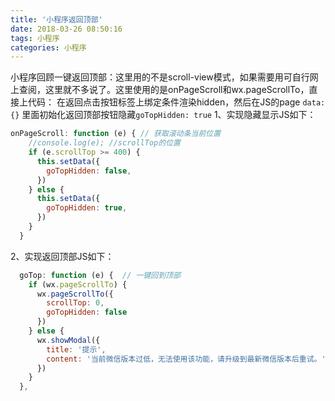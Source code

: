 ```yaml
---
title: '小程序返回顶部'
date: 2018-03-26 08:50:16
tags: 小程序
categories: 小程序
---
```

小程序回顾一键返回顶部：这里用的不是scroll-view模式，如果需要用可自行网上查阅，这里就不多说了。这里使用的是onPageScroll和wx.pageScrollTo，直接上代码：
在返回点击按钮标签上绑定条件渲染hidden，然后在JS的page `data:{}` 里面初始化返回顶部按钮隐藏`goTopHidden: true`
1、实现隐藏显示JS如下：
```js
onPageScroll: function (e) { // 获取滚动条当前位置
    //console.log(e); //scrollTop的位置
    if (e.scrollTop >= 400) {
      this.setData({
        goTopHidden: false,
      })
    } else {
      this.setData({
        goTopHidden: true,
      })
    }
  }
```
2、实现返回顶部JS如下：
```js
  goTop: function (e) {  // 一键回到顶部
    if (wx.pageScrollTo) {
      wx.pageScrollTo({
        scrollTop: 0,
        goTopHidden: false
      })
    } else {
      wx.showModal({
        title: '提示',
        content: '当前微信版本过低，无法使用该功能，请升级到最新微信版本后重试。'
      })
    }
  },
```